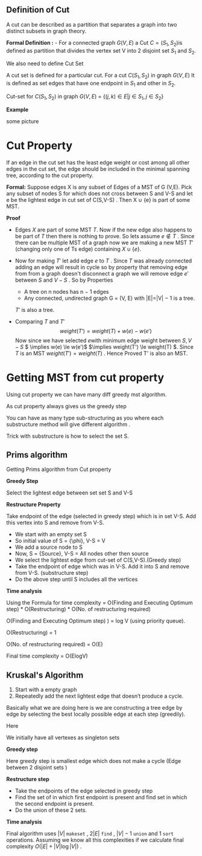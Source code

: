 ## Definition  of Cut

A cut can be described as a partition that separates a graph into two distinct subsets in graph theory.

**Formal Definition :** - For a connected graph $G(V,E)$  a Cut  $C = (S_1,S_2)$​ is defined as partition that divides   the vertex set V into 2 disjoint set $S_1$ and $S_2$.

We also need to define Cut Set

A cut set is defined for a particular cut. For a cut $C(S_1,S_2)$ in graph $G(V,E)$  It is defined as set edges that have one endpoint in $S_1$ and other in $S_2$.

Cut-set for $C(S_1,S_2)$ in graph $G(V,E)$​ = $\{(j,k) \in E | j\in S_1,j\in S_2\}$

**Example**

some picture



# Cut Property

If an edge in the cut set has the least edge weight or cost among all other edges in the cut set, the edge should be included in the minimal spanning tree, according to the cut property.

**Formal:** Suppose edges X is any subset of Edges of a MST of G (V,E). Pick any subset of nodes S for which does not cross between S  and V-S and let e be the lightest edge in cut set of C(S,V-S) . Then X ∪ {e} is part of some MST.

**Proof**

* Edges $X$ are part of some MST $T$. Now if the new edge also happens to be part of $T$ then there is nothing to prove. So lets assume $e\notin T$ . Since there can be multiple MST of a graph now we are making a new MST $T'$(changing only one of Ts edge) containing $X \cup \{e\}$.

* Now for making $T'$ let add edge $e$ to $T$ . Since $T$ was already connected adding an edge will result in cycle so by property that removing edge from from a graph doesn't disconnect a graph we will remove edge $e'$ between $S \ \text{and} \ V-S$​ . So by Properties

  * A tree on n nodes has n − 1 edges
  * Any connected, undirected graph G = (V, E) with |E|=|V| − 1 is a tree.

  $T'$ is also a tree.

* Comparing $T$ and $T'$ 
  $$
  weight(T') = weight(T) + w(e) -w(e')
  $$
  Now since we have selected $e$​​ with minimum edge weight between $S , V-S$​​   $ \implies w(e) \le w(e')$​​  $\implies weight(T') \le weight(T) $. Since $T$ is an MST $weight(T') = weight(T)$ . Hence Proved T' is also an MST.



# Getting MST from cut property

Using cut property we can have many diff greedy mst algorithm.

As cut property always gives us the greedy step

You can have as many type sub-structuring as you where each substructure method will give different algorithm .

Trick with substructure is how to select the set S.

## Prims algorithm

Getting Prims algorithm from Cut property

**Greedy Step**

Select the lightest edge between set set S and V-S

**Restructure Property**

Take endpoint of the edge (selected in greedy step) which is in set V-S. Add this vertex into S and remove from V-S.

* We start with an empty set S
* So initial value of S = {\phi}, V-S = V
* We add a source node to S
* Now, S = {Source}, V-S = All nodes other then source
* We select the lightest edge from cut-set of C(S,V-S).(Greedy step)
* Take the endpoint of edge which was in V-S. Add it into S and remove from V-S. (substructure step)
* Do the above step until S includes all the vertices

**Time analysis**

Using the Formula for time complexity = O(Finding and Executing Optimum step) * O(Restructuring) * O(No. of restructuring required)

O(Finding and Executing Optimum step) ) = log V (using priority queue).

O(Restructuring) = 1

 O(No. of restructuring required) = O(E)

Final time complexity  = O(ElogV) 

## Kruskal's Algorithm

1. Start with a empty graph 
2. Repeatedly add the next lightest edge that doesn’t produce a cycle.

Basically what we are doing here is we are constructing a tree edge by edge by selecting the best locally possible edge at each step (greedily).

Here

We initially have all vertexes as singleton sets

**Greedy step**

Here greedy step is smallest edge which does not make a cycle (Edge between 2 disjoint sets )

**Restructure step** 

* Take the endpoints of the edge selected in greedy step
* Find the set of in which first endpoint is present  and find set in which the second endpoint is present.
* Do the union of these 2 sets.

**Time analysis**

Final algorithm uses $|V|$ `makeset` , $2|E|$ `find` , $|V| -1$ `union` and 1 `sort` operations. Assuming we know all this complexities if we calculate final complexity $O(|E| + |V|\log|V|)$ .


